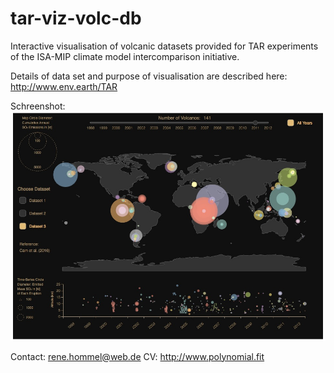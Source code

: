 # tar-viz-volc-db
Interactive visualisation of volcanic datasets provided for TAR experiments of the ISA-MIP climate model intercomparison initiative.

Details of data set and purpose of visualisation are described here:
http://www.env.earth/TAR

Schreenshot:
![screenshot](screenshots/snapshot_may18.jpg "Visualisation UI as of 20 May 2018")

Contact: rene.hommel@web.de
CV: http://www.polynomial.fit
